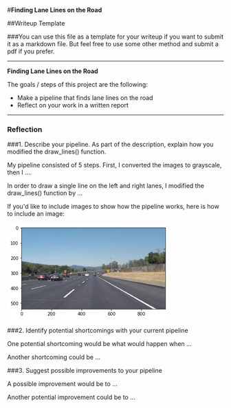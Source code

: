 #**Finding Lane Lines on the Road** 

##Writeup Template

###You can use this file as a template for your writeup if you want to submit it as a markdown file. But feel free to use some other method and submit a pdf if you prefer.

---

**Finding Lane Lines on the Road**

The goals / steps of this project are the following:
* Make a pipeline that finds lane lines on the road
* Reflect on your work in a written report


[//]: # (Image References)

[image1]: ./Pipeline/1_import.png "Initial Import"
[image2]: ./Pipeline/2_grayscale.png "Image is grayscaled"
[image3]: ./Pipeline/3_blur_gray.png "Gaussian blur to reduce noise"
[image4]: ./Pipeline/4_canny.png "Canny Filter"
[image5]: ./Pipeline/5_canny_roi.png "ROI applied to Canny Filter"
[image6]: ./Pipeline/6_lines_from_hough.png "Hough lines"
[image7]: ./Pipeline/7_overlaid.png "Hough Lines applied on input image"

---

### Reflection

###1. Describe your pipeline. As part of the description, explain how you modified the draw_lines() function.

My pipeline consisted of 5 steps. First, I converted the images to grayscale, then I .... 

In order to draw a single line on the left and right lanes, I modified the draw_lines() function by ...

If you'd like to include images to show how the pipeline works, here is how to include an image: 

![alt text][image1]


###2. Identify potential shortcomings with your current pipeline


One potential shortcoming would be what would happen when ... 

Another shortcoming could be ...


###3. Suggest possible improvements to your pipeline

A possible improvement would be to ...

Another potential improvement could be to ...
